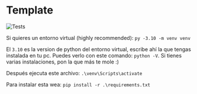 # Template

![Tests](https://github.com/LuisGMM/Template/actions/workflows/tests.yml/badge.svg)

Si quieres un entorno virtual (highly recommended):
`py -3.10 -m venv venv`

El `3.10` es la version de python del entorno virtual, escribe ahí la que tengas instalada en tu pc. Puedes verlo con este comando: `python -V`. Si tienes varias instalaciones, pon la que más te mole :)

Después ejecuta este archivo: `.\venv\Scripts\activate`

Para instalar esta wea:
`pip install -r .\requirements.txt`

